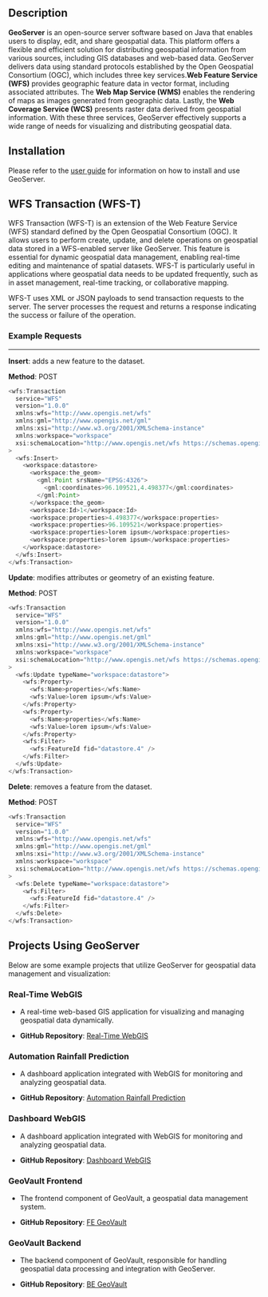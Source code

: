 ## Description

**GeoServer** is an open-source server software based on Java that enables users to display, edit, and share geospatial data. This platform offers a flexible and efficient solution for distributing geospatial information from various sources, including GIS databases and web-based data. GeoServer delivers data using standard protocols established by the Open Geospatial Consortium (OGC), which includes three key services.**Web Feature Service (WFS)** provides geographic feature data in vector format, including associated attributes. The **Web Map Service (WMS)** enables the rendering of maps as images generated from geographic data. Lastly, the **Web Coverage Service (WCS)** presents raster data derived from geospatial information. With these three services, GeoServer effectively supports a wide range of needs for visualizing and distributing geospatial data.

## Installation

Please refer to the [user guide](https://docs.geoserver.org/stable/en/user/) for information on how to install and use GeoServer.

## WFS Transaction (WFS-T)

WFS Transaction (WFS-T) is an extension of the Web Feature Service (WFS) standard defined by the Open Geospatial Consortium (OGC). It allows users to perform create, update, and delete operations on geospatial data stored in a WFS-enabled server like GeoServer. This feature is essential for dynamic geospatial data management, enabling real-time editing and maintenance of spatial datasets. WFS-T is particularly useful in applications where geospatial data needs to be updated frequently, such as in asset management, real-time tracking, or collaborative mapping.

WFS-T uses XML or JSON payloads to send transaction requests to the server. The server processes the request and returns a response indicating the success or failure of the operation.

### Example Requests

---

**Insert**: adds a new feature to the dataset.

**Method**: POST

```javascript
<wfs:Transaction
  service="WFS"
  version="1.0.0"
  xmlns:wfs="http://www.opengis.net/wfs"
  xmlns:gml="http://www.opengis.net/gml"
  xmlns:xsi="http://www.w3.org/2001/XMLSchema-instance"
  xmlns:workspace="workspace"
  xsi:schemaLocation="http://www.opengis.net/wfs https://schemas.opengis.net/wfs/1.0.0/WFS-transaction.xsd"
>
  <wfs:Insert>
    <workspace:datastore>
      <workspace:the_geom>
        <gml:Point srsName="EPSG:4326">
          <gml:coordinates>96.109521,4.498377</gml:coordinates>
        </gml:Point>
      </workspace:the_geom>
      <workspace:Id>1</workspace:Id>
      <workspace:properties>4.498377</workspace:properties>
      <workspace:properties>96.109521</workspace:properties>
      <workspace:properties>lorem ipsum</workspace:properties>
      <workspace:properties>lorem ipsum</workspace:properties>
    </workspace:datastore>
  </wfs:Insert>
</wfs:Transaction>
```

**Update**: modifies attributes or geometry of an existing feature.

**Method**: POST

```javascript
<wfs:Transaction
  service="WFS"
  version="1.0.0"
  xmlns:wfs="http://www.opengis.net/wfs"
  xmlns:gml="http://www.opengis.net/gml"
  xmlns:xsi="http://www.w3.org/2001/XMLSchema-instance"
  xmlns:workspace="workspace"
  xsi:schemaLocation="http://www.opengis.net/wfs https://schemas.opengis.net/wfs/1.0.0/WFS-transaction.xsd"
>
  <wfs:Update typeName="workspace:datastore">
    <wfs:Property>
      <wfs:Name>properties</wfs:Name>
      <wfs:Value>lorem ipsum</wfs:Value>
    </wfs:Property>
    <wfs:Property>
      <wfs:Name>properties</wfs:Name>
      <wfs:Value>lorem ipsum</wfs:Value>
    </wfs:Property>
    <wfs:Filter>
      <wfs:FeatureId fid="datastore.4" />
    </wfs:Filter>
  </wfs:Update>
</wfs:Transaction>
```

**Delete**: removes a feature from the dataset.

**Method**: POST

```javascript
<wfs:Transaction
  service="WFS"
  version="1.0.0"
  xmlns:wfs="http://www.opengis.net/wfs"
  xmlns:gml="http://www.opengis.net/gml"
  xmlns:xsi="http://www.w3.org/2001/XMLSchema-instance"
  xmlns:workspace="workspace"
  xsi:schemaLocation="http://www.opengis.net/wfs https://schemas.opengis.net/wfs/1.0.0/WFS-transaction.xsd"
>
  <wfs:Delete typeName="workspace:datastore">
    <wfs:Filter>
      <wfs:FeatureId fid="datastore.4" />
    </wfs:Filter>
  </wfs:Delete>
</wfs:Transaction>
```

## Projects Using GeoServer

Below are some example projects that utilize GeoServer for geospatial data management and visualization:

### Real-Time WebGIS

- A real-time web-based GIS application for visualizing and managing geospatial data dynamically.

- **GitHub Repository**: [Real-Time WebGIS](https://github.com/Gerardusdavidbayuaji/real-time-webgis)

### Automation Rainfall Prediction

- A dashboard application integrated with WebGIS for monitoring and analyzing geospatial data.

- **GitHub Repository**: [Automation Rainfall Prediction](https://github.com/Gerardusdavidbayuaji/automation_rainfall/tree/main)

### Dashboard WebGIS

- A dashboard application integrated with WebGIS for monitoring and analyzing geospatial data.

- **GitHub Repository**: [Dashboard WebGIS](https://github.com/Gerardusdavidbayuaji/dashboard-webgis)

### GeoVault Frontend

- The frontend component of GeoVault, a geospatial data management system.

- **GitHub Repository**: [FE GeoVault](https://github.com/Gerardusdavidbayuaji/fe-geovault)

### GeoVault Backend

- The backend component of GeoVault, responsible for handling geospatial data processing and integration with GeoServer.

- **GitHub Repository**: [BE GeoVault](https://github.com/Gerardusdavidbayuaji/be-geovault)
